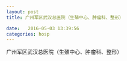```yaml
--- 
layout: post 
title: 广州军区武汉总医院（生殖中心、肿瘤科、整形）

date:   2016-05-03 13:39:56 
categories: hosp 
--- 
```

   
广州军区武汉总医院（生殖中心、肿瘤科、整形）

